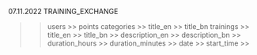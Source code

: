 
07.11.2022
TRAINING_EXCHANGE

>> users
    >> points
>> categories
    >> title_en
    >> title_bn
>> trainings
    >> title_en
    >> title_bn
    >> description_en
    >> description_bn
    >> duration_hours
    >> duration_minutes
    >> date
    >> start_time
    >> 

